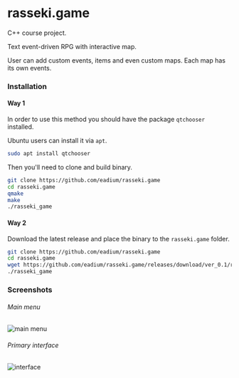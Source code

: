 # rasseki.game
C++ course project.

Text event-driven RPG with interactive map.

User can add custom events, items and even custom maps. Each map has its own events.

### Installation
#### Way 1

In order to use this method you should have the package `qtchooser` installed.

Ubuntu users can install it via `apt`.

```bash
sudo apt install qtchooser
```
Then you'll need to clone and build binary.

```bash
git clone https://github.com/eadium/rasseki.game
cd rasseki.game
qmake
make
./rasseki_game
```

#### Way 2
Download the latest release and place the binary to the `rasseki.game` folder.

```bash
git clone https://github.com/eadium/rasseki.game
cd rasseki.game
wget https://github.com/eadium/rasseki.game/releases/download/ver_0.1/rasseki_game
./rasseki_game
```

### Screenshots
###### Main menu
![main menu](https://image.ibb.co/jmqgYp/Screenshot_from_2018_10_07_11_37_24.png)

###### Primary interface
![interface](https://image.ibb.co/fAY1Yp/Screenshot_from_2018_10_07_11_37_07.png)
